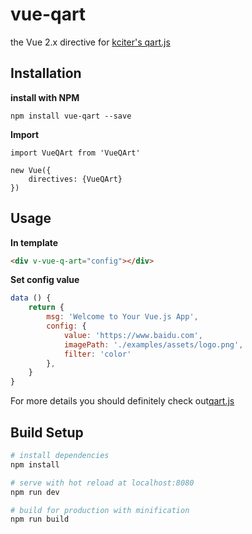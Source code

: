 # vue-qart

the Vue 2.x directive for [kciter's qart.js](https://github.com/kciter/qart.js)

## Installation
**install with NPM**
```
npm install vue-qart --save
```
**Import**
```$xslt
import VueQArt from 'VueQArt'

new Vue({
    directives: {VueQArt}
})
```
## Usage
**In template**
```html
<div v-vue-q-art="config"></div>
```
**Set config value**
```javascript
data () {
    return {
        msg: 'Welcome to Your Vue.js App',
        config: {
            value: 'https://www.baidu.com',
            imagePath: './examples/assets/logo.png',
            filter: 'color'
        },
    }
}
```

For more details you should definitely check out[qart.js](https://github.com/kciter/qart.js) 

## Build Setup
``` bash
# install dependencies
npm install

# serve with hot reload at localhost:8080
npm run dev

# build for production with minification
npm run build
```
